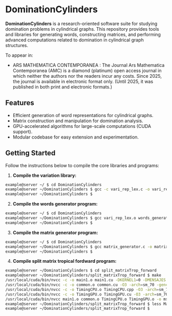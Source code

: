 # DominationCylinders


**DominationCylinders** is a research-oriented software suite for studying domination problems in cylindrical graphs. This repository provides tools and libraries for generating words, constructing matrices, and performing advanced computations related to domination in cylindrical graph structures.

To appear in: 

- ARS MATHEMATICA CONTEMPORANEA : The Journal Ars Mathematica Contemporanea (AMC) is a diamond (platinum) open access journal in which neither the authors nor the readers incur any costs. Since 2025, the journal is available in electronic format only. (Until 2025, it was published in both print and electronic formats.)


## Features

- Efficient generation of word representations for cylindrical graphs.
- Matrix construction and manipulation for domination analysis.
- GPU-accelerated algorithms for large-scale computations (CUDA support).
- Modular codebase for easy extension and experimentation.

## Getting Started

Follow the instructions below to compile the core libraries and programs:


1. **Compile the variation library:**

```bash
example@server ~/ $ cd DominationCylinders
example@server ~/DominationCylinders $ gcc -c vari_rep_lex.c -o vari_rep_lex.o
example@server ~/DominationCylinders $
```

2. **Compile the words generator program:**

```bash
example@server ~/ $ cd DominationCylinders
example@server ~/DominationCylinders $ gcc vari_rep_lex.o words_generator.c -o words_generator
example@server ~/DominationCylinders $
```

3. **Compile the matrix generator program:**

```bash
example@server ~/ $ cd DominationCylinders
example@server ~/DominationCylinders $ gcc matrix_generator.c -o matrix_generator
example@server ~/DominationCylinders $
```

4. **Compile split matrix tropical fordward program:**

```bash
example@server ~/DominationCylinders $ cd split_matrixTrop_forward
example@server ~/DominationCylinders/split_matrixTrop_forward $ make 
/usr/local/cuda/bin/nvcc -c -o main1.o main1.cu -DKERNEL1=0 -DMENSAJES -O3 -arch=sm_70 -gencode=arch=compute_70,code=sm_70
/usr/local/cuda/bin/nvcc -c -o common.o common.cu -O3 -arch=sm_70 -gencode=arch=compute_70,code=sm_70
/usr/local/cuda/bin/nvcc -c -o TimingCPU.o TimingCPU.cpp -O3 -arch=sm_70 -gencode=arch=compute_70,code=sm_70
/usr/local/cuda/bin/nvcc -c -o TimingGPU.o TimingGPU.cu -O3 -arch=sm_70 -gencode=arch=compute_70,code=sm_70
/usr/local/cuda/bin/nvcc main1.o common.o TimingCPU.o TimingGPU.o -o msplit-alg1
example@server ~/DominationCylinders/split_matrixTrop_forward $ less Makefile
example@server ~/DominationCylinders/split_matrixTrop_forward $

```
